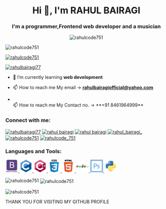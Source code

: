 



<h1 align="center">Hi 👋, I'm RAHUL BAIRAGI</h1>

<h3 align="center">I'm a programmer,Frontend web developer and a musician</h3>


    
<p align="center"> <img src="https://scontent.fidr1-1.fna.fbcdn.net/v/t39.30808-6/235540324_368539098124545_1328644961935127356_n.jpg?_nc_cat=100&ccb=1-5&_nc_sid=09cbfe&_nc_ohc=zQ9NtW-Xy_8AX80BvEW&_nc_ht=scontent.fidr1-1.fna&oh=2e34eee5dd409fb1b0906abb1d5ac8ed&oe=613A45B2" alt="rahulcode751" /> </p>






<p align="left"> <img src="https://komarev.com/ghpvc/?username=rahulcode751&label=Profile%20views&color=0e75b6&style=flat" alt="rahulcode751" /> </p>

<p align="left"> <a href="https://github.com/ryo-ma/github-profile-trophy"><img src="https://github-profile-trophy.vercel.app/?username=rahulcode751" alt="rahulcode751" /></a> </p>

<p align="left"> <a href="https://twitter.com/rahulbairagi77" target="blank"><img src="https://img.shields.io/twitter/follow/rahulbairagi77?logo=twitter&style=for-the-badge" alt="rahulbairagi77" /></a> </p>

- 🌱 I’m currently learning **web development**

- 📫 How to reach me  My email -> **rahulbairagiofficial@yahoo.com**
- <br>
  📫 How to reach me  My Contact no. -> **+91 8461964999**

<h3 align="left">Connect with me:</h3>
<p align="left">
<a href="https://twitter.com/rahulbairagi77" target="blank"><img align="center" alt="rahulbairagi77"  src="https://raw.githubusercontent.com/rahuldkjain/github-profile-readme-generator/master/src/images/icons/Social/twitter.svg" 
 height="30" width="40" /></a>
<a href=https://www.linkedin.com/in/rahul-bairagi-b88b20165/" target="blank"><img align="center" src="https://raw.githubusercontent.com/rahuldkjain/github-profile-readme-generator/master/src/images/icons/Social/linked-in-alt.svg" alt="rahul bairagi" height="30" width="40" /></a>
<a href="https://www.facebook.com/rahulcode751" target="blank"><img align="center" src="https://raw.githubusercontent.com/rahuldkjain/github-profile-readme-generator/master/src/images/icons/Social/facebook.svg" alt="rahul bairagi" height="30" width="40" /></a>
<a href="https://instagram.com/irahulbairagi" target="blank"><img align="center" src="https://raw.githubusercontent.com/rahuldkjain/github-profile-readme-generator/master/src/images/icons/Social/instagram.svg" alt="rahul_bairagi_" height="30" width="40" /></a>
<a href="https://www.codechef.com/users/rahulcode751" target="blank"><img align="center" src="https://cdn.jsdelivr.net/npm/simple-icons@3.1.0/icons/codechef.svg" alt="rahulcode751" height="30" width="40" /></a>
<a href="https://www.leetcode.com/rahulcode_751" target="blank"><img align="center" src="https://raw.githubusercontent.com/rahuldkjain/github-profile-readme-generator/master/src/images/icons/Social/leet-code.svg" alt="rahulcode_751" height="30" width="40" /></a>
</p>

<h3 align="left">Languages and Tools:</h3>
<p align="left"> <a href="https://getbootstrap.com" target="_blank"> <img src="https://raw.githubusercontent.com/devicons/devicon/master/icons/bootstrap/bootstrap-plain-wordmark.svg" alt="bootstrap" width="40" height="40"/> </a> <a href="https://www.cprogramming.com/" target="_blank"> <img src="https://raw.githubusercontent.com/devicons/devicon/master/icons/c/c-original.svg" alt="c" width="40" height="40"/> </a> <a href="https://www.w3schools.com/cpp/" target="_blank"> <img src="https://raw.githubusercontent.com/devicons/devicon/master/icons/cplusplus/cplusplus-original.svg" alt="cplusplus" width="40" height="40"/> </a> <a href="https://www.w3schools.com/css/" target="_blank"> <img src="https://raw.githubusercontent.com/devicons/devicon/master/icons/css3/css3-original-wordmark.svg" alt="css3" width="40" height="40"/> </a> <a href="https://www.w3.org/html/" target="_blank"> <img src="https://raw.githubusercontent.com/devicons/devicon/master/icons/html5/html5-original-wordmark.svg" alt="html5" width="40" height="40"/> </a> <a href="https://nodejs.org" target="_blank"> <img src="https://raw.githubusercontent.com/devicons/devicon/master/icons/nodejs/nodejs-original-wordmark.svg" alt="nodejs" width="40" height="40"/> </a> <a href="https://www.photoshop.com/en" target="_blank"> <img src="https://raw.githubusercontent.com/devicons/devicon/master/icons/photoshop/photoshop-line.svg" alt="photoshop" width="40" height="40"/> </a> <a href="https://www.python.org" target="_blank"> <img src="https://raw.githubusercontent.com/devicons/devicon/master/icons/python/python-original.svg" alt="python" width="40" height="40"/> </a> </p>

<p><img align="left" src="https://github-readme-stats.vercel.app/api/top-langs?username=rahulcode751&show_icons=true&locale=en&layout=compact" alt="rahulcode751" /></p>

<p>&nbsp;<img align="center" src="https://github-readme-stats.vercel.app/api?username=rahulcode751&show_icons=true&locale=en" alt="rahulcode751" /></p>

<p><img align="center" src="https://github-readme-streak-stats.herokuapp.com/?user=rahulcode751&" alt="rahulcode751" /></p>
  <p> THANK YOU FOR VISITING MY GITHUB PROFILE </p>                                                    
